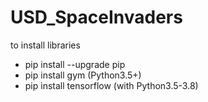 # USD_SpaceInvaders

to install libraries
- pip install --upgrade pip
- pip install gym (Python3.5+)
- pip install tensorflow (with Python3.5-3.8)
